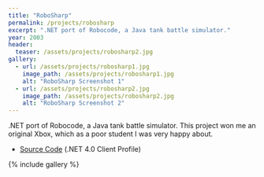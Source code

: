 ```yaml
---
title: "RoboSharp"
permalink: /projects/robosharp
excerpt: ".NET port of Robocode, a Java tank battle simulator."
year: 2003
header:
  teaser: /assets/projects/robosharp2.jpg
gallery:
  - url: /assets/projects/robosharp1.jpg
    image_path: /assets/projects/robosharp1.jpg
    alt: "RoboSharp Screenshot 1"
  - url: /assets/projects/robosharp2.jpg
    image_path: /assets/projects/robosharp2.jpg
    alt: "RoboSharp Screenshot 2"
---
```


.NET port of Robocode, a Java tank battle simulator. This project won me an original Xbox, which as a poor student I was very happy about.

* [Source Code](http://github.com/tgjones/robosharp) (.NET 4.0 Client Profile)

{% include gallery %}